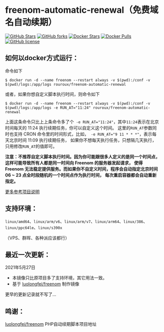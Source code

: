 # freenom-automatic-renewal（免费域名自动续期）
[![GitHub Stars](https://img.shields.io/github/stars/RouRouX/docker-freenom-automatic-renewal.svg?style=flat-square&label=Stars&logo=github)](https://github.com/RouRouX/docker-freenom-automatic-renewal/stargazers)
[![GitHub forks](https://img.shields.io/github/forks/RouRouX/docker-freenom-automatic-renewal.svg?style=flat-square&label=Forks&logo=github)](https://github.com/RouRouX/docker-freenom-automatic-renewal/fork)
[![Docker Stars](https://img.shields.io/docker/stars/rouroux/freenom-automatic-renewal.svg?style=flat-square&label=Stars&logo=docker)](https://hub.docker.com/r/rouroux/freenom-automatic-renewal)
[![Docker Pulls](https://img.shields.io/docker/pulls/rouroux/freenom-automatic-renewal.svg?style=flat-square&label=Pulls&logo=docker)](https://hub.docker.com/r/rouroux/freenom-automatic-renewal) [![GitHub license](https://img.shields.io/github/license/RouRouX/docker-freenom-automatic-renewal.svg?style=flat-square&label=LICENSE)](https://github.com/RouRouX/docker-freenom-automatic-renewal/blob/master/LICENSE)


## 如何以docker方式运行：

命令如下
```shell
$ docker run -d --name freenom --restart always -v $(pwd):/conf -v $(pwd)/logs:/app/logs rouroux/freenom-automatic-renewal
```
或者，如果你想自定义脚本执行时间，则命令如下
```shell
$ docker run -d --name freenom --restart always -v $(pwd):/conf -v $(pwd)/logs:/app/logs -e RUN_AT="11:24" rouroux/freenom-automatic-renewal
```
 上面这条命令只比上上条命令多了个` -e RUN_AT="11:24"`，其中`11:24`表示在北京时间每天的 11:24 执行续期任务，你可以自定义这个时间。
 这里的`RUN_AT`参数同时也支持 CRON 命令里的时间形式，比如，` -e RUN_AT="9 11 * * *"`，表示每天北京时间 11:09 执行续期任务，
 如果你不想每天执行任务，只想隔几天执行，只用修改`RUN_AT`的值即可。
 
 **注意：不推荐自定义脚本执行时间。因为你可能跟很多人定义的是同一个时间点，这样可能导致所有人都是同一时间向 Freenom 的服务器发起请求，
 使得 Freenom 无法稳定提供服务。而如果你不自定义时间，程序会自动指定北京时间 06 ~ 23 点全时段随机的一个时间点作为执行时间，
 每次重启容器都会自动重新指定。**

[更多参考项目说明](https://github.com/luolongfei/freenom#--%E6%96%B9%E5%BC%8F%E4%B8%80%E9%80%9A%E8%BF%87-docker-%E9%83%A8%E7%BD%B2%E6%9C%80%E7%AE%80%E5%8D%95%E7%9A%84%E6%96%B9%E5%BC%8F)

## 支持环境：
`linux/amd64`、`linux/arm/v6`、`linux/arm/v7`、`linux/arm64`、`linux/386`、`linux/ppc64le`、`linux/s390x`

（VPS、群晖、各种派应该都行）

## 最近一次更新：

2021年5月27日

* 本镜像只比原项目多了支持环境，其它用法一致。
* 基于 [luolongfei/freenom](https://github.com/luolongfei/freenom/tree/d348752a4a81abd538602fe70f1e3cdd6dcba3b8) 制作镜像

更早的更新记录就不写了...


## 鸣谢：

[luolongfei/freenom](https://github.com/luolongfei/freenom) PHP自动续期脚本项目地址


